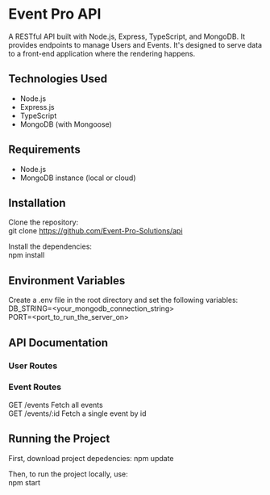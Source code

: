 # Event Pro API
A RESTful API built with Node.js, Express, TypeScript, and MongoDB. It provides endpoints to manage Users and Events. It's designed to serve data to a front-end application where the rendering happens.

## Technologies Used
- Node.js
- Express.js
- TypeScript
- MongoDB (with Mongoose)

## Requirements
- Node.js
- MongoDB instance (local or cloud)

## Installation
Clone the repository:  
git clone https://github.com/Event-Pro-Solutions/api

Install the dependencies:  
npm install

## Environment Variables
Create a .env file in the root directory and set the following variables:  
DB_STRING=<your_mongodb_connection_string>  
PORT=<port_to_run_the_server_on>

## API Documentation
### User Routes  
<!-- GET /users            Fetch all users  
GET /users/:id        Fetch a single user by id  
POST /users           Create a new user   -->

### Event Routes  
GET /events                 Fetch all events  
GET /events/:id       Fetch a single event by id  
<!-- POST /events          Create a new event  
PUT /events/:id       Update an existing event  
DELETE /events/:id    Delete an event   -->

## Running the Project  
First, download project depedencies:
npm update

Then, to run the project locally, use:  
npm start